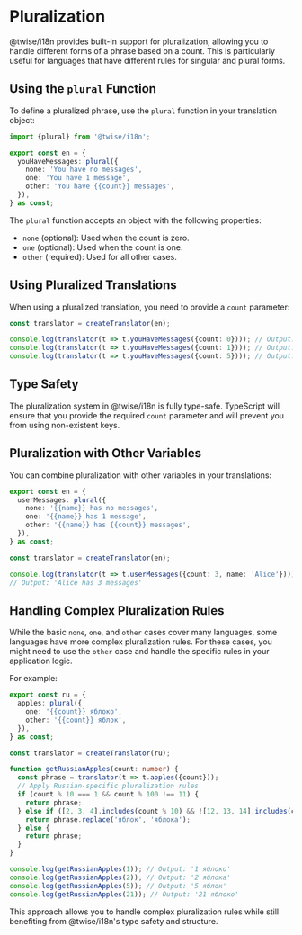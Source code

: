 # Pluralization

@twise/i18n provides built-in support for pluralization, allowing you to handle different forms of a phrase based on a count. This is particularly useful for languages that have different rules for singular and plural forms.

## Using the `plural` Function

To define a pluralized phrase, use the `plural` function in your translation object:

```typescript
import {plural} from '@twise/i18n';

export const en = {
  youHaveMessages: plural({
    none: 'You have no messages',
    one: 'You have 1 message',
    other: 'You have {{count}} messages',
  }),
} as const;
```

The `plural` function accepts an object with the following properties:

- `none` (optional): Used when the count is zero.
- `one` (optional): Used when the count is one.
- `other` (required): Used for all other cases.

## Using Pluralized Translations

When using a pluralized translation, you need to provide a `count` parameter:

```typescript
const translator = createTranslator(en);

console.log(translator(t => t.youHaveMessages({count: 0}))); // Output: 'You have no messages'
console.log(translator(t => t.youHaveMessages({count: 1}))); // Output: 'You have 1 message'
console.log(translator(t => t.youHaveMessages({count: 5}))); // Output: 'You have 5 messages'
```

## Type Safety

The pluralization system in @twise/i18n is fully type-safe. TypeScript will ensure that you provide the required `count` parameter and will prevent you from using non-existent keys.

## Pluralization with Other Variables

You can combine pluralization with other variables in your translations:

```typescript
export const en = {
  userMessages: plural({
    none: '{{name}} has no messages',
    one: '{{name}} has 1 message',
    other: '{{name}} has {{count}} messages',
  }),
} as const;

const translator = createTranslator(en);

console.log(translator(t => t.userMessages({count: 3, name: 'Alice'})));
// Output: 'Alice has 3 messages'
```

## Handling Complex Pluralization Rules

While the basic `none`, `one`, and `other` cases cover many languages, some languages have more complex pluralization rules. For these cases, you might need to use the `other` case and handle the specific rules in your application logic.

For example:

```typescript
export const ru = {
  apples: plural({
    one: '{{count}} яблоко',
    other: '{{count}} яблок',
  }),
} as const;

const translator = createTranslator(ru);

function getRussianApples(count: number) {
  const phrase = translator(t => t.apples({count}));
  // Apply Russian-specific pluralization rules
  if (count % 10 === 1 && count % 100 !== 11) {
    return phrase;
  } else if ([2, 3, 4].includes(count % 10) && ![12, 13, 14].includes(count % 100)) {
    return phrase.replace('яблок', 'яблока');
  } else {
    return phrase;
  }
}

console.log(getRussianApples(1)); // Output: '1 яблоко'
console.log(getRussianApples(2)); // Output: '2 яблока'
console.log(getRussianApples(5)); // Output: '5 яблок'
console.log(getRussianApples(21)); // Output: '21 яблоко'
```

This approach allows you to handle complex pluralization rules while still benefiting from @twise/i18n's type safety and structure.
